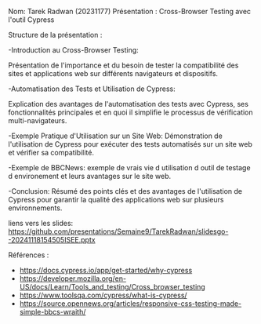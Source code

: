 
Nom: Tarek Radwan (20231177)
Présentation : Cross-Browser Testing avec l'outil Cypress

Structure de la présentation :

-Introduction au Cross-Browser Testing:

Présentation de l'importance et du besoin de tester la compatibilité des sites et applications web sur différents navigateurs et dispositifs.

-Automatisation des Tests et Utilisation de Cypress:

Explication des avantages de l'automatisation des tests avec Cypress, ses fonctionnalités principales et en quoi il simplifie le processus de vérification multi-navigateurs.

-Exemple Pratique d'Utilisation sur un Site Web:
Démonstration de l'utilisation de Cypress pour exécuter des tests automatisés sur un site web et vérifier sa compatibilité.

-Exemple de BBCNews:
exemple de vrais vie d utilisation d outil de testage d environement et leurs avantages sur le site web.

-Conclusion:
Résumé des points clés et des avantages de l'utilisation de Cypress pour garantir la qualité des applications web sur plusieurs environnements.

liens vers les slides:
https://github.com/presentations/Semaine9/TarekRadwan/slidesgo--20241118154505ISEE.pptx


Références :

- https://docs.cypress.io/app/get-started/why-cypress
- https://developer.mozilla.org/en-US/docs/Learn/Tools_and_testing/Cross_browser_testing
- https://www.toolsqa.com/cypress/what-is-cypress/
- https://source.opennews.org/articles/responsive-css-testing-made-simple-bbcs-wraith/
